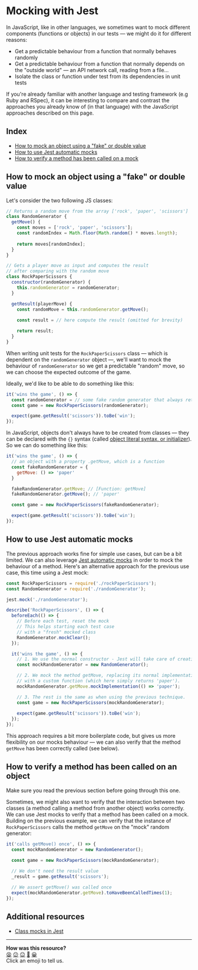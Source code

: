 # Mocking with Jest

In JavaScript, like in other languages, we sometimes want to mock different components (functions or objects) in our tests — we might do it for different reasons:
  * Get a predictable behaviour from a function that normally behaves randomly
  * Get a predictable behaviour from a function that normally depends on the "outside world" — an API network call, reading from a file...
  * Isolate the class or function under test from its dependencies in unit tests

If you're already familiar with another language and testing framework (e.g Ruby and RSpec), it can be interesting to compare and contrast the approaches you already know of (in that language) with the JavaScript approaches described on this page.

## Index
 * [How to mock an object using a "fake" or double value](#how-to-mock-an-object-using-a-"fake"-or-double-value)
 * [How to use Jest automatic mocks](#how-to-use-jest-automatic-mocks)
 * [How to verify a method has been called on a mock](#how-to-verify-a-method-has-been-called-on-an-object)

## How to mock an object using a "fake" or double value

Let's consider the two following JS classes:

```js
// Returns a random move from the array ['rock', 'paper', 'scissors']
class RandomGenerator {
  getMove() {
    const moves = ['rock', 'paper', 'scissors'];
    const randomIndex = Math.floor(Math.random() * moves.length);
    
    return moves[randomIndex];
  }
}

// Gets a player move as input and computes the result
// after comparing with the random move
class RockPaperScissors {
  constructor(randomGenerator) {
    this.randomGenerator = randomGenerator;
  }

  getResult(playerMove) {
    const randomMove = this.randomGenerator.getMove();
    
    const result = // here compute the result (omitted for brevity)

    return result;
  }
}
```

When writing unit tests for the `RockPaperScissors` class — which is dependent on the `randomGenerator` object —, we'll want to mock the behaviour of `randomGenerator` so we get a predictable "random" move, so we can choose the expected outcome of the game.

Ideally, we'd like to be able to do something like this:
```js
it('wins the game', () => {
  const randomGenerator = // some fake random generator that always returns 'paper'
  const game = new RockPaperScissors(randomGenerator);

  expect(game.getResult('scissors')).toBe('win');
});
```

In JavaScript, objects don't always have to be created from classes — they can be declared with the `{}` syntax (called [object literal syntax, or initializer](https://developer.mozilla.org/en-US/docs/Web/JavaScript/Reference/Operators/Object_initializer#syntax)). So we can do something like this:
```js
it('wins the game', () => {
  // an object with a property .getMove, which is a function
  const fakeRandomGenerator = {
    getMove: () => 'paper'
  }

  fakeRandomGenerator.getMove; // [Function: getMove]
  fakeRandomGenerator.getMove(); // 'paper'

  const game = new RockPaperScissors(fakeRandomGenerator);

  expect(game.getResult('scissors')).toBe('win');
});
```

## How to use Jest automatic mocks

The previous approach works fine for simple use cases, but can be a bit limited. We can also leverage [Jest automatic mocks](https://jestjs.io/docs/es6-class-mocks#automatic-mock) in order to mock the behaviour of a method. Here's an alternative approach for the previous use case, this time using a Jest mock:

```js
const RockPaperScissors = require('./rockPaperScissors');
const RandomGenerator = require('./randomGenerator');

jest.mock('./randomGenerator');

describe('RockPaperScissors', () => {
  beforeEach(() => {
    // Before each test, reset the mock
    // This helps starting each test case
    // with a "fresh" mocked class
    RandomGenerator.mockClear();
  });

  it('wins the game', () => {
    // 1. We use the normal constructor - Jest will take care of creating a mock.
    const mockRandomGenerator = new RandomGenerator();

    // 2. We mock the method getMove, replacing its normal implementation
    // with a custom function (which here simply returns 'paper').
    mockRandomGenerator.getMove.mockImplementation(() => 'paper');

    // 3. The rest is the same as when using the previous technique.
    const game = new RockPaperScissors(mockRandomGenerator);
  
    expect(game.getResult('scissors')).toBe('win');
  });
});
```

This approach requires a bit more boilerplate code, but gives us more flexibility on our mocks behaviour — we can also verify that the method `getMove` has been correctly called (see below).

## How to verify a method has been called on an object

Make sure you read the previous section before going through this one.

Sometimes, we might also want to verify that the interaction between two classes (a method calling a method from another object) works correctly. We can use Jest mocks to verify that a method has been called on a mock. Building on the previous example, we can verify that the instance of `RockPaperScissors` calls the method `getMove` on the "mock" random generator:

```js
it('calls getMove() once', () => {
  const mockRandomGenerator = new RandomGenerator();
  
  const game = new RockPaperScissors(mockRandomGenerator);

  // We don't need the result value
  _result = game.getResult('scissors');

  // We assert getMove() was called once
  expect(mockRandomGenerator.getMove).toHaveBeenCalledTimes(1);
});
```

## Additional resources

* [Class mocks in Jest](https://jestjs.io/docs/es6-class-mocks)

<!-- BEGIN GENERATED SECTION DO NOT EDIT -->

---

**How was this resource?**  
[😫](https://airtable.com/shrUJ3t7KLMqVRFKR?prefill_Repository=makersacademy/javascript-fundamentals&prefill_File=pills/mocking_with_jest.md&prefill_Sentiment=😫) [😕](https://airtable.com/shrUJ3t7KLMqVRFKR?prefill_Repository=makersacademy/javascript-fundamentals&prefill_File=pills/mocking_with_jest.md&prefill_Sentiment=😕) [😐](https://airtable.com/shrUJ3t7KLMqVRFKR?prefill_Repository=makersacademy/javascript-fundamentals&prefill_File=pills/mocking_with_jest.md&prefill_Sentiment=😐) [🙂](https://airtable.com/shrUJ3t7KLMqVRFKR?prefill_Repository=makersacademy/javascript-fundamentals&prefill_File=pills/mocking_with_jest.md&prefill_Sentiment=🙂) [😀](https://airtable.com/shrUJ3t7KLMqVRFKR?prefill_Repository=makersacademy/javascript-fundamentals&prefill_File=pills/mocking_with_jest.md&prefill_Sentiment=😀)  
Click an emoji to tell us.

<!-- END GENERATED SECTION DO NOT EDIT -->
